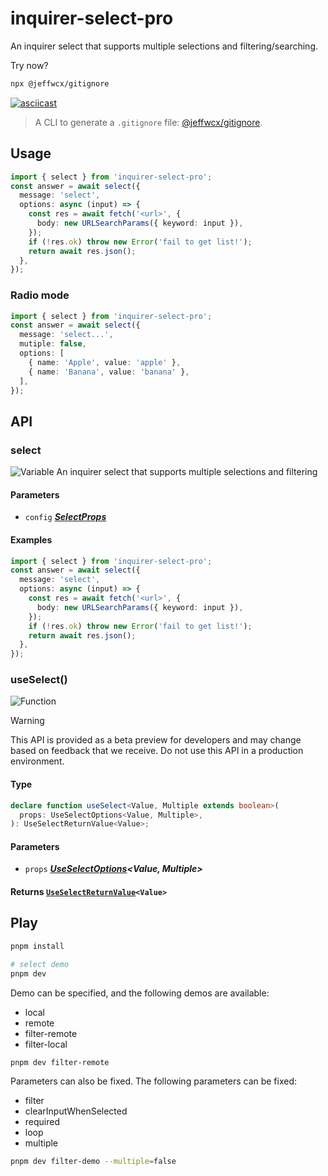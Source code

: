 # inquirer-select-pro

An inquirer select that supports multiple selections and filtering/searching.

Try now?

```bash
npx @jeffwcx/gitignore
```

[![asciicast](https://asciinema.org/a/658334.svg)](https://asciinema.org/a/658334)

> A CLI to generate a `.gitignore` file: [@jeffwcx/gitignore](https://github.com/jeffwcx/jeffwcx-config/blob/main/packages/gitignore).

## Usage

```ts
import { select } from 'inquirer-select-pro';
const answer = await select({
  message: 'select',
  options: async (input) => {
    const res = await fetch('<url>', {
      body: new URLSearchParams({ keyword: input }),
    });
    if (!res.ok) throw new Error('fail to get list!');
    return await res.json();
  },
});
```

### Radio mode

```ts
import { select } from 'inquirer-select-pro';
const answer = await select({
  message: 'select...',
  mutiple: false,
  options: [
    { name: 'Apple', value: 'apple' },
    { name: 'Banana', value: 'banana' },
  ],
});
```

## API

### select

<img style="display: inline-block; vertical-align: top;" alt="Variable" src="https://img.shields.io/badge/Variable-666eff?style=flat"> An inquirer select that supports multiple selections and filtering

#### Parameters

- `config` [**_SelectProps_**](./src/types.ts#L168)

#### Examples

```ts
import { select } from 'inquirer-select-pro';
const answer = await select({
  message: 'select',
  options: async (input) => {
    const res = await fetch('<url>', {
      body: new URLSearchParams({ keyword: input }),
    });
    if (!res.ok) throw new Error('fail to get list!');
    return await res.json();
  },
});
```

### useSelect()

<img style="display: inline-block; vertical-align: top;" alt="Function" src="https://img.shields.io/badge/Function-666eff?style=flat">

> [!WARNING]
> This API is provided as a beta preview for developers and may change based on feedback that we receive. Do not use this API in a production environment.

#### Type

```typescript
declare function useSelect<Value, Multiple extends boolean>(
  props: UseSelectOptions<Value, Multiple>,
): UseSelectReturnValue<Value>;
```

#### Parameters

- `props` [**_UseSelectOptions_**](./src/types.ts#L56)<!-- -->**_\<Value, Multiple>_**

#### Returns [`UseSelectReturnValue`](./src/types.ts#L145)`<Value>`

## Play

```bash
pnpm install

# select demo
pnpm dev
```

Demo can be specified, and the following demos are available:

- local
- remote
- filter-remote
- filter-local

```bash
pnpm dev filter-remote
```

Parameters can also be fixed. The following parameters can be fixed:

- filter
- clearInputWhenSelected
- required
- loop
- multiple

```bash
pnpm dev filter-demo --multiple=false
```
